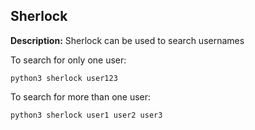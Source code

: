 ## Sherlock

**Description:** Sherlock can be used to search usernames

To search for only one user:

`python3 sherlock user123`

To search for more than one user:

`python3 sherlock user1 user2 user3`


